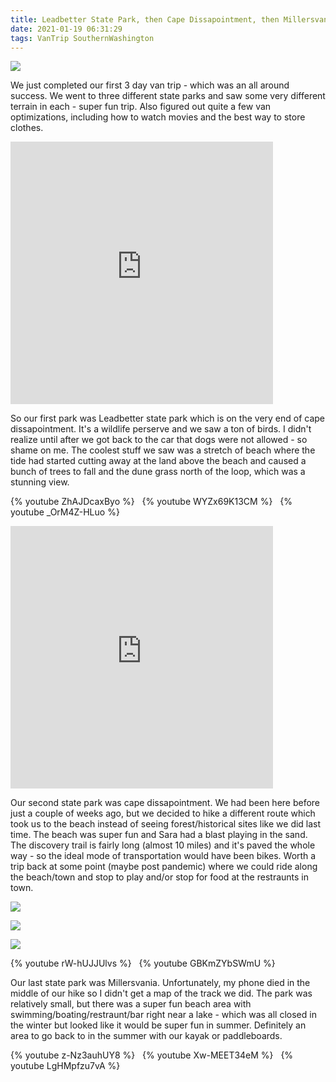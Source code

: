 ```yaml
---
title: Leadbetter State Park, then Cape Dissapointment, then Millersvania state park.... whew!
date: 2021-01-19 06:31:29
tags: VanTrip SouthernWashington
---
```



![](sara-on-beach.jpg)

We just completed our first 3 day van trip - which was an all around success. We went to three different state parks and saw some very different terrain in each - super fun trip. Also figured out quite a few van optimizations, including how to watch movies and the best way to store clothes.

<iframe src='https://www.gaiagps.com/public/ChAd6PfG9fP65Gbb8rdMRjTa?embed=True' style='border:none; overflow-y: hidden; background-color:white; min-width: 320px; max-width:420px; width:100%; height: 420px;' scrolling='no' seamless='seamless'></iframe>

So our first park was Leadbetter state park which is on the very end of cape dissapointment. It's a wildlife perserve and we saw a ton of birds. I didn't realize until after we got back to the car that dogs were not allowed - so shame on me. The coolest stuff we saw was a stretch of beach where the tide had started cutting away at the land above the beach and caused a bunch of trees to fall and the dune grass north of the loop, which was a stunning view.

{% youtube ZhAJDcaxByo  %}
&nbsp;
{% youtube WYZx69K13CM  %}
&nbsp;
{% youtube _OrM4Z-HLuo  %}
&nbsp;
<iframe src='https://www.gaiagps.com/public/FDhVR77OeTQXLJ7WqZaRLjSr?embed=True' style='border:none; overflow-y: hidden; background-color:white; min-width: 320px; max-width:420px; width:100%; height: 420px;' scrolling='no' seamless='seamless'></iframe>

Our second state park was cape dissapointment. We had been here before just a couple of weeks ago, but we decided to hike a different route which took us to the beach instead of seeing forest/historical sites like we did last time. The beach was super fun and Sara had a blast playing in the sand. The discovery trail is fairly long (almost 10 miles) and it's paved the whole way - so the ideal mode of transportation would have been bikes. Worth a trip back at some point (maybe post pandemic) where we could ride along the beach/town and stop to play and/or stop for food at the restraunts in town.

![](discovery-trail1.jpg)

![](discovery-trail2.jpg)

![](sara-playing-on-beach.jpg)

{% youtube rW-hUJJUlvs  %}
&nbsp;
{% youtube GBKmZYbSWmU  %}

Our last state park was Millersvania. Unfortunately, my phone died in the middle of our hike so I didn't get a map of the track we did. The park was relatively small, but there was a super fun beach area with swimming/boating/restraunt/bar right near a lake - which was all closed in the winter but looked like it would be super fun in summer. Definitely an area to go back to in the summer with our kayak or paddleboards.

{% youtube z-Nz3auhUY8 %}
&nbsp;
{% youtube Xw-MEET34eM %}
&nbsp;
{% youtube LgHMpfzu7vA %}
